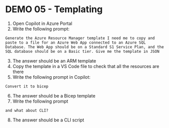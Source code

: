 # DEMO 05 - Templating

1) Open Copilot in Azure Portal
2) Write the following prompt:

```
Generate the Azure Resource Manager template I need me to copy and paste to a file for an Azure Web App connected to an Azure SQL Database. The Web App should be on a Standard S1 Service Plan, and the SQL database should be on a Basic tier. Give me the template in JSON
```

3) The answer should be an ARM template
4) Copy the template in a VS Code file to check that all the resources are there
5) Write the following prompt in Copilot:

```
Convert it to bicep
```

6) The answer should be a Bicep template
7) Write the following prompt

```
and what about CLI?
```

8) The answer should be a CLI script